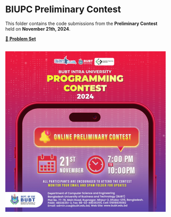 # BIUPC Preliminary Contest

This folder contains the code submissions from the **Preliminary Contest** held on **November 21th, 2024**.

[📄 **Problem Set**](./problemset.pdf)

<p align="center"></br><img src="./poster.jpg" alt="BIUPC 2.0 2024 Poster"/></p>
